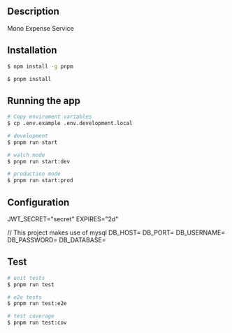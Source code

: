 ## Description

Mono Expense Service

## Installation

```bash
$ npm install -g pnpm
```

```bash
$ pnpm install
```
## Running the app

```bash
# Copy enviroment variables
$ cp .env.example .env.development.local

# development
$ pnpm run start

# watch mode
$ pnpm run start:dev

# production mode
$ pnpm run start:prod
```

## Configuration
JWT_SECRET="secret"
EXPIRES="2d"

// This project makes use of mysql
DB_HOST=
DB_PORT=
DB_USERNAME=
DB_PASSWORD=
DB_DATABASE=


## Test

```bash
# unit tests
$ pnpm run test

# e2e tests
$ pnpm run test:e2e

# test coverage
$ pnpm run test:cov
```
